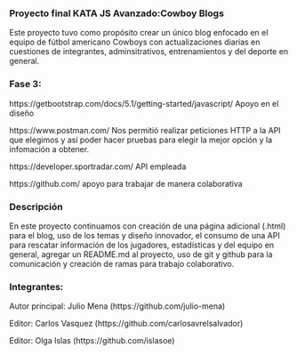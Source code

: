 <h3>Proyecto final KATA JS Avanzado:Cowboy Blogs</h3>
<p>Este proyecto tuvo como propósito crear un único blog enfocado en el equipo de fútbol americano Cowboys con actualizaciones diarias en cuestiones de integrantes, adminsitrativos, entrenamientos y del deporte en general.</p>
<h3>Fase 3:</h3>
<p>https://getbootstrap.com/docs/5.1/getting-started/javascript/ Apoyo en el diseño</p>
<p>https://www.postman.com/ Nos permitió realizar peticiones HTTP a la API que elegimos y así poder hacer pruebas para elegir la mejor opción y la infomación a obtener.</p>
<p>https://developer.sportradar.com/ API empleada</p>
<p>https://github.com/ apoyo para trabajar de manera colaborativa</p>
<h3>Descripción</h3>
<p>En este proyecto continuamos con creación de una página adicional (.html) para el blog, uso de los temas y diseño innovador, el consumo de una API para rescatar información de los jugadores, estadísticas y del equipo en general, agregar un README.md al proyecto, uso de git y github para la comunicación y creación de ramas para trabajo colaborativo.</p>
<h3>Integrantes:</h3>
<p>Autor principal: Julio Mena (https://github.com/julio-mena) </p>
<p>Editor: Carlos Vasquez (https://github.com/carlosavrelsalvador) </p>
<p>Editor: Olga Islas (https://github.com/islasoe) </p>